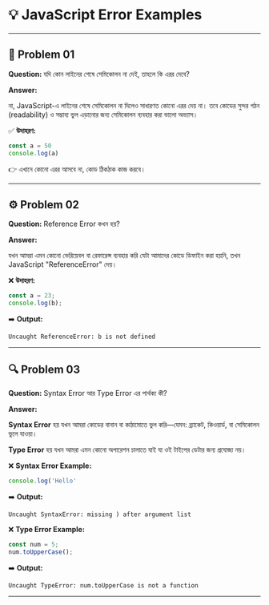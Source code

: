 # 💡 JavaScript Error Examples

---

## 🧩 Problem 01
**Question:** যদি কোন লাইনের শেষে সেমিকোলন না দেই, তাহলে কি এরর দেবে?

**Answer:**

না, JavaScript-এ লাইনের শেষে সেমিকোলন না দিলেও সাধারণত কোনো এরর দেয় না। তবে কোডের সুন্দর গঠন (readability) ও সম্ভাব্য ভুল এড়ানোর জন্য সেমিকোলন ব্যবহার করা ভালো অভ্যাস।

✅ **উদাহরণ:**
```javascript
const a = 50
console.log(a)
```

👉 এখানে কোনো এরর আসবে না, কোড ঠিকঠাক কাজ করবে।

---

## ⚙️ Problem 02
**Question:** Reference Error কখন হয়?

**Answer:**

যখন আমরা এমন কোনো ভেরিয়েবল বা রেফারেন্স ব্যবহার করি যেটা আমাদের কোডে ডিফাইন করা হয়নি, তখন JavaScript "ReferenceError" দেয়।

❌ **উদাহরণ:**
```javascript
const a = 23;
console.log(b);
```

➡️ **Output:**
```
Uncaught ReferenceError: b is not defined
```

---

## 🔍 Problem 03
**Question:** Syntax Error আর Type Error এর পার্থক্য কী?

**Answer:**

**Syntax Error** হয় যখন আমরা কোডের বানান বা কাঠামোতে ভুল করি—যেমন: ব্র্যাকেট, কিওয়ার্ড, বা সেমিকোলন ভুলে যাওয়া।

**Type Error** হয় যখন আমরা এমন কোনো অপারেশন চালাতে যাই যা ওই টাইপের ডেটার জন্য প্রযোজ্য নয়।

❌ **Syntax Error Example:**
```javascript
console.log('Hello'
```

➡️ **Output:**
```
Uncaught SyntaxError: missing ) after argument list
```

❌ **Type Error Example:**
```javascript
const num = 5;
num.toUpperCase();
```

➡️ **Output:**
```
Uncaught TypeError: num.toUpperCase is not a function
```

---
